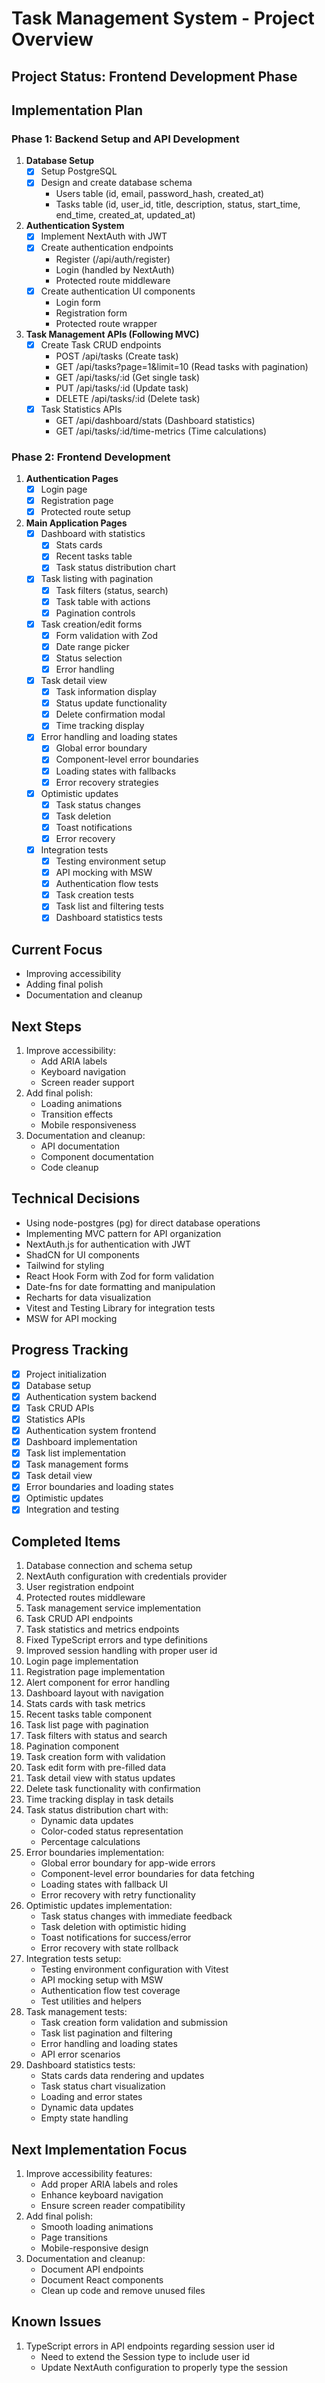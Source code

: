 # Task Management System - Project Overview

## Project Status: Frontend Development Phase

## Implementation Plan

### Phase 1: Backend Setup and API Development
1. **Database Setup**
   - [x] Setup PostgreSQL
   - [x] Design and create database schema
     - Users table (id, email, password_hash, created_at)
     - Tasks table (id, user_id, title, description, status, start_time, end_time, created_at, updated_at)

2. **Authentication System**
   - [x] Implement NextAuth with JWT
   - [x] Create authentication endpoints
     - Register (/api/auth/register)
     - Login (handled by NextAuth)
     - Protected route middleware
   - [x] Create authentication UI components
     - Login form
     - Registration form
     - Protected route wrapper

3. **Task Management APIs (Following MVC)**
   - [x] Create Task CRUD endpoints
     - POST /api/tasks (Create task)
     - GET /api/tasks?page=1&limit=10 (Read tasks with pagination)
     - GET /api/tasks/:id (Get single task)
     - PUT /api/tasks/:id (Update task)
     - DELETE /api/tasks/:id (Delete task)
   - [x] Task Statistics APIs
     - GET /api/dashboard/stats (Dashboard statistics)
     - GET /api/tasks/:id/time-metrics (Time calculations)

### Phase 2: Frontend Development
1. **Authentication Pages**
   - [x] Login page
   - [x] Registration page
   - [x] Protected route setup

2. **Main Application Pages**
   - [x] Dashboard with statistics
     - [x] Stats cards
     - [x] Recent tasks table
     - [x] Task status distribution chart
   - [x] Task listing with pagination
     - [x] Task filters (status, search)
     - [x] Task table with actions
     - [x] Pagination controls
   - [x] Task creation/edit forms
     - [x] Form validation with Zod
     - [x] Date range picker
     - [x] Status selection
     - [x] Error handling
   - [x] Task detail view
     - [x] Task information display
     - [x] Status update functionality
     - [x] Delete confirmation modal
     - [x] Time tracking display
   - [x] Error handling and loading states
     - [x] Global error boundary
     - [x] Component-level error boundaries
     - [x] Loading states with fallbacks
     - [x] Error recovery strategies
   - [x] Optimistic updates
     - [x] Task status changes
     - [x] Task deletion
     - [x] Toast notifications
     - [x] Error recovery
   - [x] Integration tests
     - [x] Testing environment setup
     - [x] API mocking with MSW
     - [x] Authentication flow tests
     - [x] Task creation tests
     - [x] Task list and filtering tests
     - [x] Dashboard statistics tests

## Current Focus
- Improving accessibility
- Adding final polish
- Documentation and cleanup

## Next Steps
1. Improve accessibility:
   - Add ARIA labels
   - Keyboard navigation
   - Screen reader support
2. Add final polish:
   - Loading animations
   - Transition effects
   - Mobile responsiveness
3. Documentation and cleanup:
   - API documentation
   - Component documentation
   - Code cleanup

## Technical Decisions
- Using node-postgres (pg) for direct database operations
- Implementing MVC pattern for API organization
- NextAuth.js for authentication with JWT
- ShadCN for UI components
- Tailwind for styling
- React Hook Form with Zod for form validation
- Date-fns for date formatting and manipulation
- Recharts for data visualization
- Vitest and Testing Library for integration tests
- MSW for API mocking

## Progress Tracking
- [x] Project initialization
- [x] Database setup
- [x] Authentication system backend
- [x] Task CRUD APIs
- [x] Statistics APIs
- [x] Authentication system frontend
- [x] Dashboard implementation
- [x] Task list implementation
- [x] Task management forms
- [x] Task detail view
- [x] Error boundaries and loading states
- [x] Optimistic updates
- [x] Integration and testing

## Completed Items
1. Database connection and schema setup
2. NextAuth configuration with credentials provider
3. User registration endpoint
4. Protected routes middleware
5. Task management service implementation
6. Task CRUD API endpoints
7. Task statistics and metrics endpoints
8. Fixed TypeScript errors and type definitions
9. Improved session handling with proper user id
10. Login page implementation
11. Registration page implementation
12. Alert component for error handling
13. Dashboard layout with navigation
14. Stats cards with task metrics
15. Recent tasks table component
16. Task list page with pagination
17. Task filters with status and search
18. Pagination component
19. Task creation form with validation
20. Task edit form with pre-filled data
21. Task detail view with status updates
22. Delete task functionality with confirmation
23. Time tracking display in task details
24. Task status distribution chart with:
    - Dynamic data updates
    - Color-coded status representation
    - Percentage calculations
25. Error boundaries implementation:
    - Global error boundary for app-wide errors
    - Component-level error boundaries for data fetching
    - Loading states with fallback UI
    - Error recovery with retry functionality
26. Optimistic updates implementation:
    - Task status changes with immediate feedback
    - Task deletion with optimistic hiding
    - Toast notifications for success/error
    - Error recovery with state rollback
27. Integration tests setup:
    - Testing environment configuration with Vitest
    - API mocking setup with MSW
    - Authentication flow test coverage
    - Test utilities and helpers
28. Task management tests:
    - Task creation form validation and submission
    - Task list pagination and filtering
    - Error handling and loading states
    - API error scenarios
29. Dashboard statistics tests:
    - Stats cards data rendering and updates
    - Task status chart visualization
    - Loading and error states
    - Dynamic data updates
    - Empty state handling

## Next Implementation Focus
1. Improve accessibility features:
   - Add proper ARIA labels and roles
   - Enhance keyboard navigation
   - Ensure screen reader compatibility
2. Add final polish:
   - Smooth loading animations
   - Page transitions
   - Mobile-responsive design
3. Documentation and cleanup:
   - Document API endpoints
   - Document React components
   - Clean up code and remove unused files

## Known Issues
1. TypeScript errors in API endpoints regarding session user id
   - Need to extend the Session type to include user id
   - Update NextAuth configuration to properly type the session
